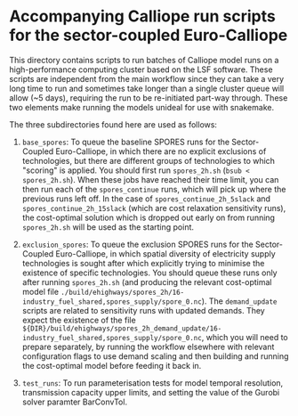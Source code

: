 # Accompanying Calliope run scripts for the sector-coupled Euro-Calliope

This directory contains scripts to run batches of Calliope model runs on a high-performance computing cluster based on the LSF software.
These scripts are independent from the main workflow since they can take a very long time to run and sometimes take longer than a single cluster queue will allow (~5 days), requiring the run to be re-initiated part-way through.
These two elements make running the models unideal for use with snakemake.

The three subdirectories found here are used as follows:

1. `base_spores`: To queue the baseline SPORES runs for the Sector-Coupled Euro-Calliope, in which there are no explicit exclusions of technologies, but there are different groups of technologies to which "scoring" is applied.
You should first run `spores_2h.sh` (`bsub < spores_2h.sh`).
When these jobs have reached their time limit, you can then run each of the `spores_continue` runs, which will pick up where the previous runs left off.
In the case of `spores_continue_2h_5slack` and `spores_continue_2h_15slack` (which are cost relaxation sensitivity runs), the cost-optimal solution which is dropped out early on from running `spores_2h.sh` will be used as the starting point.

2. `exclusion_spores`: To queue the exclusion SPORES runs for the Sector-Coupled Euro-Calliope, in which spatial diversity of electricity supply technologies is sought after which explicitly trying to minimise the existence of specific technologies.
You should queue these runs only after running `spores_2h.sh` (and producing the relevant cost-optimal model file `./build/ehighways/spores_2h/16-industry_fuel_shared,spores_supply/spore_0.nc`).
The `demand_update` scripts are related to sensitivity runs with updated demands.
They expect the existence of the file `${DIR}/build/ehighways/spores_2h_demand_update/16-industry_fuel_shared,spores_supply/spore_0.nc`, which you will need to prepare separately, by running the workflow elsewhere with relevant configuration flags to use demand scaling and then building and running the cost-optimal model before feeding it back in.

3. `test_runs`: To run parameterisation tests for model temporal resolution, transmission capacity upper limits, and setting the value of the Gurobi solver paramter BarConvTol.
